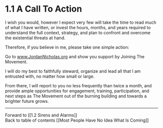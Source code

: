 # 1.1 A Call To Action

I wish you would, however I expect very few will take the time to read much of what I have written, or invest the hours, months, and years required to understand the full context, strategy, and plan to confront and overcome the existential threats at hand. 

Therefore, if you believe in me, please take one simple action: 

Go to www.JordanNicholas.org and show you support by Joining The Movement. 

I will do my best to faithfully steward, organize and lead all that I am entrusted with, no matter how small or large. 

From there, I will report to you no less frequently than twice a month, and provide ample opportunities for engagement, training, participation, and next steps as The Movement out of the burning building and towards a brighter future grows. 

___

Forward to [[1.2 Sirens and Alarms]]  
Back to table of contents [[Most People Have No Idea What Is Coming]]      